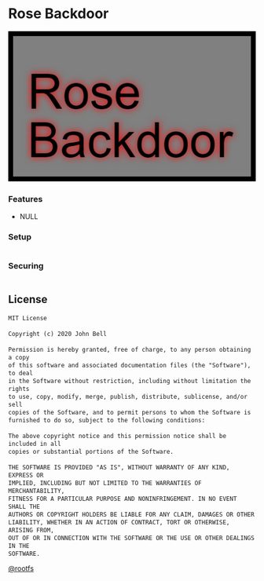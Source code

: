 # Rose Backdoor
![ROSE](https://github.com/0x06060606/Rose_Backdoor/raw/master/rose_backdoor.png "ROSE")

### Features
* NULL

### Setup
```

```

### Securing
```

```

License
----
```
MIT License

Copyright (c) 2020 John Bell

Permission is hereby granted, free of charge, to any person obtaining a copy
of this software and associated documentation files (the "Software"), to deal
in the Software without restriction, including without limitation the rights
to use, copy, modify, merge, publish, distribute, sublicense, and/or sell
copies of the Software, and to permit persons to whom the Software is
furnished to do so, subject to the following conditions:

The above copyright notice and this permission notice shall be included in all
copies or substantial portions of the Software.

THE SOFTWARE IS PROVIDED "AS IS", WITHOUT WARRANTY OF ANY KIND, EXPRESS OR
IMPLIED, INCLUDING BUT NOT LIMITED TO THE WARRANTIES OF MERCHANTABILITY,
FITNESS FOR A PARTICULAR PURPOSE AND NONINFRINGEMENT. IN NO EVENT SHALL THE
AUTHORS OR COPYRIGHT HOLDERS BE LIABLE FOR ANY CLAIM, DAMAGES OR OTHER
LIABILITY, WHETHER IN AN ACTION OF CONTRACT, TORT OR OTHERWISE, ARISING FROM,
OUT OF OR IN CONNECTION WITH THE SOFTWARE OR THE USE OR OTHER DEALINGS IN THE
SOFTWARE.
```

[@rootfs](https://twitter.com/rootfs "My Twitter")
